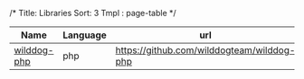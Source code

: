 /*
Title: Libraries
Sort: 3
Tmpl : page-table
*/

| Name | Language | url | 
|----|----|----| 
|<a href="https://github.com/wilddogteam/wilddog-php" target="_blank">wilddog-php</a>|php | <a href="https://github.com/wilddogteam/wilddog-php" target="_blank">https://github.com/wilddogteam/wilddog-php</a>

